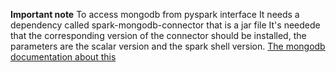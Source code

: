 **Important note**
To access mongodb from pyspark interface
It needs a dependency called spark-mongodb-connector that is a jar file
It's needede that the corresponding version of the connector should be installed, the parameters are the scalar version and the 
spark shell version.
[The mongodb documentation about this](https://docs.mongodb.com/spark-connector/master/python-api/)
